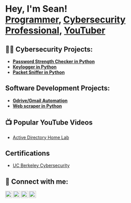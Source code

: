 <h1>Hey, I'm Sean! <br/><a href="https://github.com/arbtek">Programmer</a>, <a href="https://www.linkedin.com/in/siavashetesham/">Cybersecurity Professional</a>, <a href="https://www.youtube.com/channel/UCwSfWkgGwtarTVomBVfGqcA">YouTuber</a></h1>

<h2>👨‍💻 Cybersecurity Projects:</h2>

- <b>[Password Strength Checker in Python](https://github.com/arbtek/password-stength-check)</b>
- <b>[Keylogger in Python](https://github.com/arbtek/keylogger/python)</b>
- <b>[Packet Sniffer in Python](https://github.com/arbtek/packet-sniffer)</b>

<h2> Software Development Projects:</h2>

- <b>[Gdrive/Gmail Automation](https://github.com/arbtek/gdrive-com)</b>
- <b>[Web scraper in Python](https://github.com/arbtek/web-scraper)</b>

<h2>📺 Popular YouTube Videos</h2>

- [Active Directory Home Lab](https://www.youtube.com/arbtek)

<h2> Certifications </h2>

- [UC Berkeley Cybersecurity](https://youtube.com/arbtek)

<h2> 🤳 Connect with me:</h2>

[<img align="left" alt="JoshMadakor | YouTube" width="22px" src="https://cdn.jsdelivr.net/npm/simple-icons@v3/icons/youtube.svg" />][youtube]
[<img align="left" alt="JoshMadakor | Twitter" width="22px" src="https://cdn.jsdelivr.net/npm/simple-icons@v3/icons/twitter.svg" />][tryhackme]
[<img align="left" alt="JoshMadakor | LinkedIn" width="22px" src="https://cdn.jsdelivr.net/npm/simple-icons@v3/icons/linkedin.svg" />][linkedin]
[<img align="left" alt="JoshMadakor | Instagram" width="22px" src="https://cdn.jsdelivr.net/npm/simple-icons@v3/icons/instagram.svg" />][duolingo]

[tryhackme]: https://tryhackme.com/p/arbtek
[youtube]: https://www.youtube.com/channel/UCwSfWkgGwtarTVomBVfGqcA
[duolingo]: https://www.duolingo.com/profile/arbtek
[linkedin]: https://linkedin.com/in/siavashetesham/
